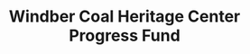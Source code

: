 ---
layout: repo
title: "Windber Coal Heritage Center  Progress Fund"
id: 14197
permalink: repos/14197/
---